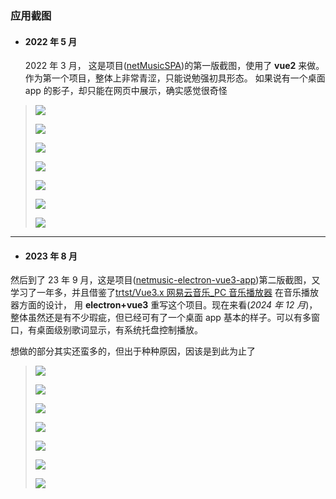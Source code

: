 ### 应用截图

- #### 2022 年 5 月
  2022 年 3 月， 这是项目([netMusicSPA](https://github.com/xuejiangping/netMusicSPA))的第一版截图，使用了 **vue2** 来做。作为第一个项目，整体上非常青涩，只能说勉强初具形态。
  如果说有一个桌面 app 的影子，却只能在网页中展示，确实感觉很奇怪

> ![](/doc/imgs/202205/0b83c128-f39a-40f2-aa1e-98d25eb023d6.png)
>
> ![](/doc/imgs/202205/0e7fae04-a2bd-46bb-94a6-5f096c919ace.png)
>
> ![](/doc/imgs/202205/5c6f7841-5c68-4885-9a11-a9f54c179c0d.png)
>
> ![](/doc/imgs/202205/88f177e3-0872-4244-a567-01249d5841f3.png)
>
> ![](/doc/imgs/202205/8cb16f9d-ac89-4e8e-b58f-6e2f477addf0.png)
>
> ![](/doc/imgs/202205/9c009d5c-3e1a-4586-a5d5-ec48f833d1f9.png)
>
> ![](/doc/imgs/202205/eee13ae5-472b-449b-b6d5-f647b80638da.png)

---

- #### 2023 年 8 月

然后到了 23 年 9 月，这是项目([netmusic-electron-vue3-app](https://gitee.com/xue6474/netmusic-electron-vue3-app))第二版截图，又学习了一年多，并且借鉴了[trtst/Vue3.x 网易云音乐\_PC 音乐播放器](https://gitee.com/trtst/vue3-music) 在音乐播放器方面的设计， 用 **electron+vue3** 重写这个项目。现在来看(_2024 年 12 月_)，整体虽然还是有不少瑕疵，但已经可有了一个桌面 app 基本的样子。可以有多窗口，有桌面级别歌词显示，有系统托盘控制播放。

想做的部分其实还蛮多的，但出于种种原因，因该是到此为止了

> ![](/doc/imgs/202308/Snipaste_2023-08-15_04-58-07.png)
>
> ![](/doc/imgs/202308/Snipaste_2023-08-15_04-58-47.png)
>
> ![](/doc/imgs/202308/Snipaste_2023-08-15_04-58-58.png)
>
> ![](/doc/imgs/202308/Snipaste_2023-08-15_05-00-10.png)
>
> ![](/doc/imgs/202308/Snipaste_2023-08-15_05-00-51.png)
>
> ![](/doc/imgs/202308/Snipaste_2023-08-15_05-01-50.png)
>
> ![](/doc/imgs/202308/Snipaste_2023-08-15_05-02-45.png)
